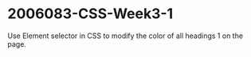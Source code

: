 # 2006083-CSS-Week3-1
Use Element selector in CSS to modify the color of all headings 1 on the page.
